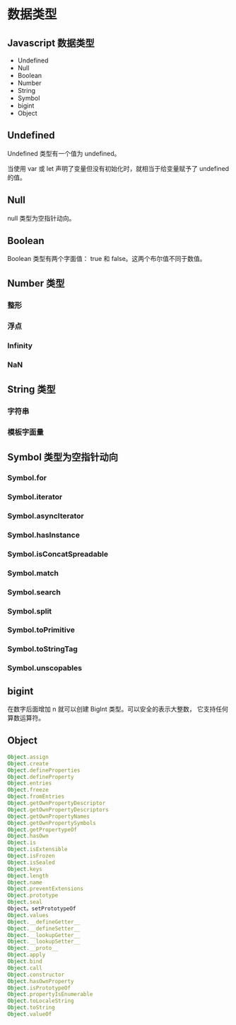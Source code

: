 # 数据类型
## Javascript 数据类型
- Undefined
- Null
- Boolean
- Number
- String
- Symbol
- bigint
- Object
## Undefined
Undefined 类型有一个值为 undefined。

当使用 var 或 let 声明了变量但没有初始化时，就相当于给变量赋予了 undefined 的值。

## Null
null 类型为空指针动向。

## Boolean 
Boolean 类型有两个字面值： true 和 false。这两个布尔值不同于数值。

## Number 类型 
### 整形
### 浮点
### Infinity
### NaN

## String 类型
### 字符串
### 模板字面量

## Symbol 类型为空指针动向
### Symbol.for
### Symbol.iterator
### Symbol.asyncIterator
### Symbol.hasInstance 
### Symbol.isConcatSpreadable
### Symbol.match
### Symbol.search
### Symbol.split
### Symbol.toPrimitive
### Symbol.toStringTag
### Symbol.unscopables

## bigint
在数字后面增加 n 就可以创建 BigInt 类型。可以安全的表示大整数，
它支持任何算数运算符。

## Object
~~~Javascript
Object.assign
Object.create
Object.defineProperties
Object.defineProperty
Object.entries
Object.freeze
Object.fromEntries
Object.getOwnPropertyDescriptor
Object.getOwnPropertyDescriptors
Object.getOwnPropertyNames
Object.getOwnPropertySymbols
Object.getPropertypeOf
Object.hasOwn
Object.is
Object.isExtensible
Object.isFrozen
Object.isSealed
Object.keys
Object.length
Object.name
Object.preventExtensions
Object.prototype
Object.seal
Object。setPrototypeOf
Object.values
Object.__defineGetter__
Object.__defineSetter__
Object.__lookupGetter__
Object.__lookupSetter__
Object.__proto__
Object.apply
Object.bind
Object.call
Object.constructor
Object.hasOwnProperty
Object.isPrototypeOf
Object.propertyIsEnumerable
Object.toLocaleString
Object.toString
Object.valueOf
~~~

